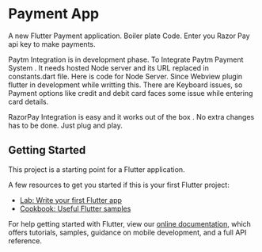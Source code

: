 # Payment App

A new Flutter Payment application. Boiler plate Code.
Enter you Razor Pay api key to make payments.

Paytm Integration is in development phase.
To Integrate Paytm Payment System . It needs hosted Node server and its URL replaced in constants.dart file. Here is code for Node Server. Since Webview plugin flutter in development while writting this. There are Keyboard issues, so Payment options like credit and debit card faces some issue while entering card details.

RazorPay Integration is easy and it works out of the box . No extra changes has to be done. Just plug and play.

## Getting Started

This project is a starting point for a Flutter application.

A few resources to get you started if this is your first Flutter project:

- [Lab: Write your first Flutter app](https://flutter.dev/docs/get-started/codelab)
- [Cookbook: Useful Flutter samples](https://flutter.dev/docs/cookbook)

For help getting started with Flutter, view our
[online documentation](https://flutter.dev/docs), which offers tutorials,
samples, guidance on mobile development, and a full API reference.
